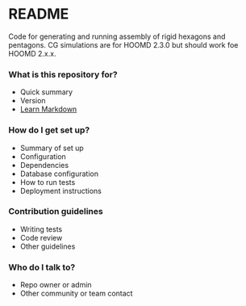 # README #

Code for generating and running assembly of rigid hexagons and pentagons. CG simulations are for HOOMD 2.3.0 but should work foe HOOMD 2.x.x. 
### What is this repository for? ###

* Quick summary
* Version
* [Learn Markdown](https://bitbucket.org/tutorials/markdowndemo)

### How do I get set up? ###

* Summary of set up
* Configuration
* Dependencies
* Database configuration
* How to run tests
* Deployment instructions

### Contribution guidelines ###

* Writing tests
* Code review
* Other guidelines

### Who do I talk to? ###

* Repo owner or admin
* Other community or team contact
